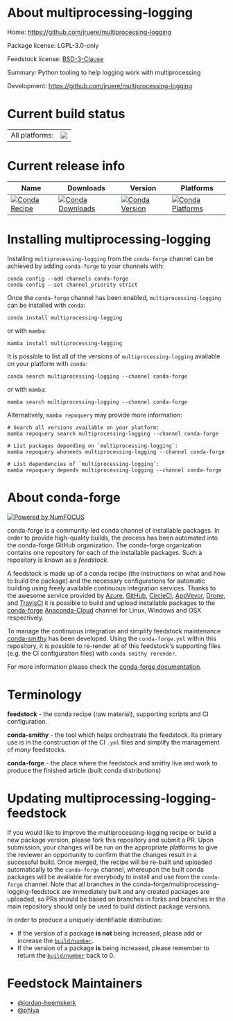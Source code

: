 About multiprocessing-logging
=============================

Home: https://github.com/jruere/multiprocessing-logging

Package license: LGPL-3.0-only

Feedstock license: [BSD-3-Clause](https://github.com/conda-forge/multiprocessing-logging-feedstock/blob/main/LICENSE.txt)

Summary: Python tooling to help logging work with multiprocessing

Development: https://github.com/jruere/multiprocessing-logging

Current build status
====================


<table><tr><td>All platforms:</td>
    <td>
      <a href="https://dev.azure.com/conda-forge/feedstock-builds/_build/latest?definitionId=10245&branchName=main">
        <img src="https://dev.azure.com/conda-forge/feedstock-builds/_apis/build/status/multiprocessing-logging-feedstock?branchName=main">
      </a>
    </td>
  </tr>
</table>

Current release info
====================

| Name | Downloads | Version | Platforms |
| --- | --- | --- | --- |
| [![Conda Recipe](https://img.shields.io/badge/recipe-multiprocessing--logging-green.svg)](https://anaconda.org/conda-forge/multiprocessing-logging) | [![Conda Downloads](https://img.shields.io/conda/dn/conda-forge/multiprocessing-logging.svg)](https://anaconda.org/conda-forge/multiprocessing-logging) | [![Conda Version](https://img.shields.io/conda/vn/conda-forge/multiprocessing-logging.svg)](https://anaconda.org/conda-forge/multiprocessing-logging) | [![Conda Platforms](https://img.shields.io/conda/pn/conda-forge/multiprocessing-logging.svg)](https://anaconda.org/conda-forge/multiprocessing-logging) |

Installing multiprocessing-logging
==================================

Installing `multiprocessing-logging` from the `conda-forge` channel can be achieved by adding `conda-forge` to your channels with:

```
conda config --add channels conda-forge
conda config --set channel_priority strict
```

Once the `conda-forge` channel has been enabled, `multiprocessing-logging` can be installed with `conda`:

```
conda install multiprocessing-logging
```

or with `mamba`:

```
mamba install multiprocessing-logging
```

It is possible to list all of the versions of `multiprocessing-logging` available on your platform with `conda`:

```
conda search multiprocessing-logging --channel conda-forge
```

or with `mamba`:

```
mamba search multiprocessing-logging --channel conda-forge
```

Alternatively, `mamba repoquery` may provide more information:

```
# Search all versions available on your platform:
mamba repoquery search multiprocessing-logging --channel conda-forge

# List packages depending on `multiprocessing-logging`:
mamba repoquery whoneeds multiprocessing-logging --channel conda-forge

# List dependencies of `multiprocessing-logging`:
mamba repoquery depends multiprocessing-logging --channel conda-forge
```


About conda-forge
=================

[![Powered by
NumFOCUS](https://img.shields.io/badge/powered%20by-NumFOCUS-orange.svg?style=flat&colorA=E1523D&colorB=007D8A)](https://numfocus.org)

conda-forge is a community-led conda channel of installable packages.
In order to provide high-quality builds, the process has been automated into the
conda-forge GitHub organization. The conda-forge organization contains one repository
for each of the installable packages. Such a repository is known as a *feedstock*.

A feedstock is made up of a conda recipe (the instructions on what and how to build
the package) and the necessary configurations for automatic building using freely
available continuous integration services. Thanks to the awesome service provided by
[Azure](https://azure.microsoft.com/en-us/services/devops/), [GitHub](https://github.com/),
[CircleCI](https://circleci.com/), [AppVeyor](https://www.appveyor.com/),
[Drone](https://cloud.drone.io/welcome), and [TravisCI](https://travis-ci.com/)
it is possible to build and upload installable packages to the
[conda-forge](https://anaconda.org/conda-forge) [Anaconda-Cloud](https://anaconda.org/)
channel for Linux, Windows and OSX respectively.

To manage the continuous integration and simplify feedstock maintenance
[conda-smithy](https://github.com/conda-forge/conda-smithy) has been developed.
Using the ``conda-forge.yml`` within this repository, it is possible to re-render all of
this feedstock's supporting files (e.g. the CI configuration files) with ``conda smithy rerender``.

For more information please check the [conda-forge documentation](https://conda-forge.org/docs/).

Terminology
===========

**feedstock** - the conda recipe (raw material), supporting scripts and CI configuration.

**conda-smithy** - the tool which helps orchestrate the feedstock.
                   Its primary use is in the construction of the CI ``.yml`` files
                   and simplify the management of *many* feedstocks.

**conda-forge** - the place where the feedstock and smithy live and work to
                  produce the finished article (built conda distributions)


Updating multiprocessing-logging-feedstock
==========================================

If you would like to improve the multiprocessing-logging recipe or build a new
package version, please fork this repository and submit a PR. Upon submission,
your changes will be run on the appropriate platforms to give the reviewer an
opportunity to confirm that the changes result in a successful build. Once
merged, the recipe will be re-built and uploaded automatically to the
`conda-forge` channel, whereupon the built conda packages will be available for
everybody to install and use from the `conda-forge` channel.
Note that all branches in the conda-forge/multiprocessing-logging-feedstock are
immediately built and any created packages are uploaded, so PRs should be based
on branches in forks and branches in the main repository should only be used to
build distinct package versions.

In order to produce a uniquely identifiable distribution:
 * If the version of a package **is not** being increased, please add or increase
   the [``build/number``](https://docs.conda.io/projects/conda-build/en/latest/resources/define-metadata.html#build-number-and-string).
 * If the version of a package **is** being increased, please remember to return
   the [``build/number``](https://docs.conda.io/projects/conda-build/en/latest/resources/define-metadata.html#build-number-and-string)
   back to 0.

Feedstock Maintainers
=====================

* [@jordan-heemskerk](https://github.com/jordan-heemskerk/)
* [@phlya](https://github.com/phlya/)

